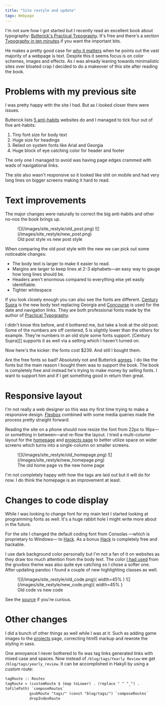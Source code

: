 ```yaml
---
title: "Site restyle and update"
tags: Webpage
---
```


I'm not sure how I got started but I recently read an excellent book about typography: [Butterick's Practical Typography][Practical Typography]. It's free and there's a section [Typography in ten minutes][pt-in-10] if you want the important bits.

He makes a pretty good case for [why it matters][pt-why] when he points out the vast majority of a webpage is text. Despite this it seems focus is on color schemes, images and effects. As I was already leaning towards minimalistic sites over bloated crap I decided to do a makeover of this site after reading the book.


# Problems with my previous site

I was pretty happy with the site I had. But as I looked closer there were issues.

Butterick lists [5 anti-habits][pt-websites] websites do and I managed to tick four out of five ant-habits:

1. Tiny font size for body text
1. Huge size for headings
1. Relied on system fonts like Arial and Georgia
1. Huge block of eye catching color for header and footer

The only one I managed to avoid was having page edges crammed with wads of navigational links.

The site also wasn't responsive so it looked like shit on mobile and had very long lines on bigger screens making it hard to read.


# Text improvements

The major changes were naturally to correct the big anti-habits and other no-nos the book brings up.

<figure class="flex-50">
    ![](/images/site_restyle/old_post.png)
    ![](/images/site_restyle/new_post.png)
    <figcaption>Old post style vs new post style</figcaption>
</figure>

When comparing the old post style with the new we can pick out some noticeable changes:

* The body text is larger to make it easier to read.
* Margins are larger to keep lines at 2-3 alphabets&mdash;an easy way to gauge how long lines should be.
* Headers aren't enormous compared to everything else yet easily identifiable.
* Tighter whitespace

If you look closely enough you can also see the fonts are different. [Century Supra][] is the new body text replacing Georgia and [Concourse][] is used for the date and navigation links. They are both professional fonts made by the author of [Practical Typography][].

<aside>
  I didn't know this before, and it bothered me, but take a look at the old post. Some of the numbers are off centered, 5 is slightly lower than the others for example. They're numbers in an old style some fonts support. [Century Supra][] supports it as well via a setting which I haven't turned on.
</aside>

Now here's the kicker: the fonts cost $239. And still I bought them.

Are the free fonts so bad? Absolutely not and Butterick [agrees][pt-free]. I do like the fonts but the main reason I bought them was to support the book. The book is completely free and instead he's trying to make money by selling fonts. I want to support him and if I get something good in return then great.

[pt-free]: https://practicaltypography.com/free-fonts.html "Practical Typography: Free fonts"


# Responsive layout

I'm not really a web designer so this was my first time trying to make a responsive design. [Flexbox][] combined with some media queries made the process pretty straight forward.

Reading the site on a phone should now resize the font from 22px to 16px&mdash;or something in between&mdash;and re-flow the layout. I tried a multi-column layout for the [homepage](/) and [projects page](/projects) to better utilize space on wider screens which turns into a single-column on smaller screens.

<figure class="flex-50">
    ![](/images/site_restyle/old_homepage.png)
    ![](/images/site_restyle/new_homepage.png)
    <figcaption>The old home page vs the new home page</figcaption>
</figure>

I'm not completely happy with how the tags are laid out but it will do for now. I do think the homepage is an improvement at least.

[Flexbox]: https://css-tricks.com/snippets/css/a-guide-to-flexbox/ "A guide to flexbox"


# Changes to code display

While I was looking to change font for my main text I started looking at programming fonts as well. It's a huge rabbit hole I might write more about in the future.

For the site I changed the default coding font from Consolas —which is proprietary to Windows— to [Hack][]. As a bonus [Hack][] is completely free and hackable.

I use dark background color personally but I'm not a fan of it on websites as they draw too much attention from the body text. The color [I had used][post-gruvbox] from the gruvbox theme was also quite eye catching so I chose a softer one. After updating pandoc I found a couple of new highlighting classes as well.

<figure>
    ![](/images/site_restyle/old_code.png){ width=45% }
    ![](/images/site_restyle/new_code.png){ width=45% }
    <figcaption>Old code vs new code</figcaption>
</figure>

See the [source][code-source] if you're curious.

[code-source]: https://github.com/treeman/jonashietala/blob/master/css/code.scss "Sass markup for code"
[post-gruvbox]: /blog/2015/08/04/gruvbox_syntax_highlighting_for_pandoc/ "Gruvbox syntax highlighting for pandoc"


# Other changes

I did a bunch of other things as well while I was at it. Such as adding game images to the [projects](/projects) page, correcting html5 markup and rewrote the styling in sass.

One annoyance I never bothered to fix was tag links generated links with mixed case and spaces. Now instead of `/blog/tags/Yearly Review` we get `/blog/tags/yearly_review`. It can be accomplished in Hakyll by using a custom route:

```{.haskell}
tagRoute :: Routes
tagRoute = (customRoute $ (map toLower) . (replace " " "_") . toFilePath) `composeRoutes`
           gsubRoute "tags/" (const "blog/tags/") `composeRoutes`
           dropIndexRoute
```

[Century Supra]: https://practicaltypography.com/century-supra.html "Century Supra font"
[Concourse]: https://practicaltypography.com/concourse.html "Concourse font"
[Hack]: https://sourcefoundry.org/hack/ "Hack font"
[pt-websites]: https://practicaltypography.com/websites.html "Practical Typography: websites"
[Practical Typography]: https://practicaltypography.com/ "Practical Typography"
[pt-why]: https://practicaltypography.com/why-typography-matters.html "Practical Typography: Why typography matters"
[pt-in-10]: https://practicaltypography.com/typography-in-ten-minutes.html "Practical Typography: Typography in ten minutes"

